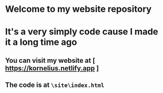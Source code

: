 # Welcome to my website repository
# It's a very simply code cause I made it a long time ago





## You can visit my website at [ https://kornelius.netlify.app ]

## The code is at `\site\index.html`
